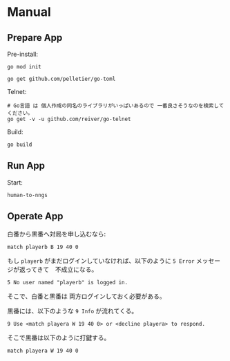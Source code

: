 # Manual

## Prepare App

Pre-install:  

```shell
go mod init

go get github.com/pelletier/go-toml
```

Telnet:  

```shell
# Go言語 は 個人作成の同名のライブラリがいっぱいあるので 一番良さそうなのを検索してください。
go get -v -u github.com/reiver/go-telnet
```

Build:  

```shell
go build
```

## Run App

Start:  

```shell
human-to-nngs
```

## Operate App


白番から黒番へ対局を申し込むなら:  

```shell
match playerb B 19 40 0
```

もし `playerb` がまだログインしていなければ、以下のように `5 Error` メッセージが返ってきて　不成立になる。  

```shell
5 No user named "playerb" is logged in.
```

そこで、白番と黒番は 両方ログインしておく必要がある。  


黒番には、以下のような `9 Info` が流れてくる。  

```shell
9 Use <match playera W 19 40 0> or <decline playera> to respond.
```

そこで黒番は以下のように打鍵する。  

```shell
match playera W 19 40 0
```
